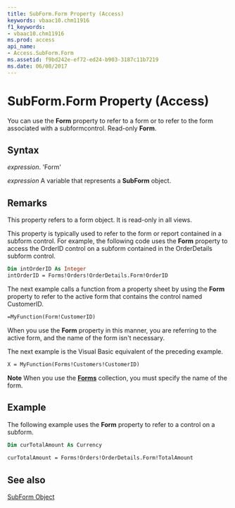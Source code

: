 ```yaml
---
title: SubForm.Form Property (Access)
keywords: vbaac10.chm11916
f1_keywords:
- vbaac10.chm11916
ms.prod: access
api_name:
- Access.SubForm.Form
ms.assetid: f9bd242e-ef72-ed24-b903-3187c11b7219
ms.date: 06/08/2017
---
```



# SubForm.Form Property (Access)

You can use the  **Form** property to refer to a form or to refer to the form associated with a subformcontrol. Read-only **Form**.


## Syntax

 _expression_. 'Form'

 _expression_ A variable that represents a **SubForm** object.


## Remarks

This property refers to a form object. It is read-only in all views.

This property is typically used to refer to the form or report contained in a subform control. For example, the following code uses the  **Form** property to access the OrderID control on a subform contained in the OrderDetails subform control.




```vb
Dim intOrderID As Integer 
intOrderID = Forms!Orders!OrderDetails.Form!OrderID
```

The next example calls a function from a property sheet by using the  **Form** property to refer to the active form that contains the control named CustomerID.




```vb
=MyFunction(Form!CustomerID)
```

When you use the  **Form** property in this manner, you are referring to the active form, and the name of the form isn't necessary.

The next example is the Visual Basic equivalent of the preceding example.




```vb
X = MyFunction(Forms!Customers!CustomerID)
```


 **Note**   When you use the **[Forms](Access.Forms.md)** collection, you must specify the name of the form.


## Example

The following example uses the  **Form** property to refer to a control on a subform.


```vb
Dim curTotalAmount As Currency 
 
curTotalAmount = Forms!Orders!OrderDetails.Form!TotalAmount 

```


## See also


[SubForm Object](Access.SubForm.md)

